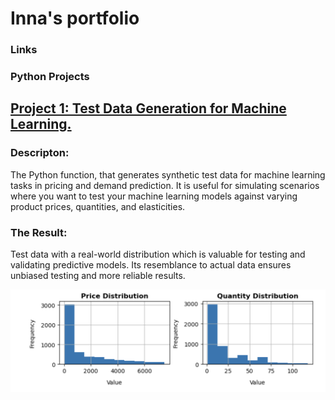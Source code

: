# Inna's portfolio
### Links

### Python Projects
## [Project 1: Test Data Generation for Machine Learning.](https://github.com/Innesse/Test-data-creation-automation)
### Descripton:
The Python function, that generates synthetic test data for machine learning tasks in pricing and demand prediction. It is useful for simulating scenarios where you want to test your machine learning models against varying product prices, quantities, and elasticities.
### The Result:
Test data with a real-world distribution which is valuable for testing and validating predictive models. Its resemblance to actual data ensures unbiased testing and more reliable results.

![Distribution](images/Test%20data%20distribution.png)
